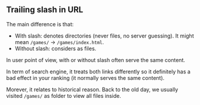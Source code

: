 ## Trailing slash in URL

The main difference is that:

+ With slash: denotes directories (never files, no server guessing). It might mean `/games/` -> `/games/index.html`.
+ Without slash: considers as files.

In user point of view, with or without slash often serve the same content.

In term of search engine, it treats both links differently so it definitely has a bad effect in your ranking (it normally serves the same content).

Morever, it relates to historical reason. Back to the old day, we usually visited `/games/` as folder to view all files inside.
